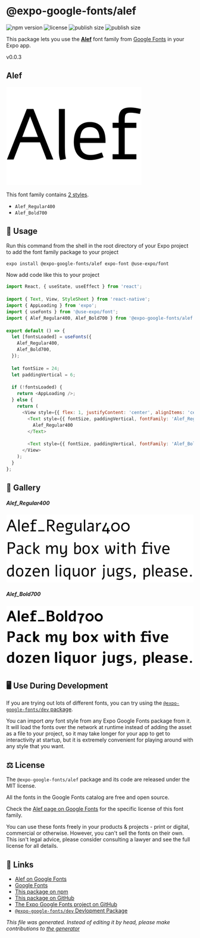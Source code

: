 # @expo-google-fonts/alef

![npm version](https://flat.badgen.net/npm/v/@expo-google-fonts/alef)
![license](https://flat.badgen.net/github/license/expo/google-fonts)
![publish size](https://flat.badgen.net/packagephobia/install/@expo-google-fonts/alef)
![publish size](https://flat.badgen.net/packagephobia/publish/@expo-google-fonts/alef)

This package lets you use the [**Alef**](https://fonts.google.com/specimen/Alef) font family from [Google Fonts](https://fonts.google.com/) in your Expo app.

v0.0.3

## Alef

![Alef](./font-family.png)

This font family contains [2 styles](#gallery).

- `Alef_Regular400`
- `Alef_Bold700`

## 🔡 Usage

Run this command from the shell in the root directory of your Expo project to add the font family package to your project
```sh
expo install @expo-google-fonts/alef expo-font @use-expo/font
```

Now add code like this to your project
```js
import React, { useState, useEffect } from 'react';

import { Text, View, StyleSheet } from 'react-native';
import { AppLoading } from 'expo';
import { useFonts } from '@use-expo/font';
import { Alef_Regular400, Alef_Bold700 } from '@expo-google-fonts/alef';

export default () => {
  let [fontsLoaded] = useFonts({
    Alef_Regular400,
    Alef_Bold700,
  });

  let fontSize = 24;
  let paddingVertical = 6;

  if (!fontsLoaded) {
    return <AppLoading />;
  } else {
    return (
      <View style={{ flex: 1, justifyContent: 'center', alignItems: 'center' }}>
        <Text style={{ fontSize, paddingVertical, fontFamily: 'Alef_Regular400' }}>
          Alef_Regular400
        </Text>

        <Text style={{ fontSize, paddingVertical, fontFamily: 'Alef_Bold700' }}>Alef_Bold700</Text>
      </View>
    );
  }
};

```

## 📖 Gallery

##### Alef_Regular400
![Alef_Regular400](./a50dedb5215d98f65036893675ded42762d4c7bdae624c71adb1ea584f5a1467.ttf.png)

##### Alef_Bold700
![Alef_Bold700](./acbe7d381fcdbd3bca38351290cba306a1dde6549d74fbdef431ee9fcb60030d.ttf.png)


## 🖥️ Use During Development

If you are trying out lots of different fonts, you can try using the [`@expo-google-fonts/dev` package](https://github.com/expo/google-fonts/tree/master/font-packages/dev#readme).

You can import *any* font style from any Expo Google Fonts package from it. It will load the fonts
over the network at runtime instead of adding the asset as a file to your project, so it may take longer
for your app to get to interactivity at startup, but it is extremely convenient
for playing around with any style that you want.

## ⚖️ License

The `@expo-google-fonts/alef` package and its code are released under the MIT license.

All the fonts in the Google Fonts catalog are free and open source.

Check the [Alef page on Google Fonts](https://fonts.google.com/specimen/Alef) for the specific license of this font family.

You can use these fonts freely in your products & projects - print or digital, commercial or otherwise. However, you can't sell the fonts on their own. This isn't legal advice, please consider consulting a lawyer and see the full license for all details.

## 🔗 Links

- [Alef on Google Fonts](https://fonts.google.com/specimen/Alef)
- [Google Fonts](https://fonts.google.com/)
- [This package on npm](https://www.npmjs.com/package/@expo-google-fonts/alef)
- [This package on GitHub](https://github.com/expo/google-fonts/tree/master/font-packages/alef)
- [The Expo Google Fonts project on GitHub](https://github.com/expo/google-fonts)
- [`@expo-google-fonts/dev` Devlopment Package](https://github.com/expo/google-fonts/tree/master/font-packages/dev)


*This file was generated. Instead of editing it by head, please make contributions to [the generator](https://github.com/expo/google-fonts/tree/master/packages/generator)*
